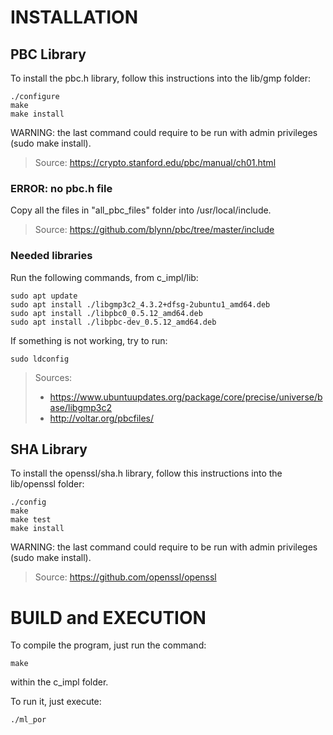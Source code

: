 # INSTALLATION

## PBC Library
To install the pbc.h library, follow this instructions into the lib/gmp folder:

```
./configure
make
make install
```

WARNING: the last command could require to be run with admin privileges (sudo make install).
> Source: https://crypto.stanford.edu/pbc/manual/ch01.html


### ERROR: no pbc.h file

Copy all the files in "all_pbc_files" folder into /usr/local/include.

> Source: https://github.com/blynn/pbc/tree/master/include

### Needed libraries
Run the following commands, from c_impl/lib:
```
sudo apt update
sudo apt install ./libgmp3c2_4.3.2+dfsg-2ubuntu1_amd64.deb
sudo apt install ./libpbc0_0.5.12_amd64.deb
sudo apt install ./libpbc-dev_0.5.12_amd64.deb
```
If something is not working, try to run:
```
sudo ldconfig
```
> Sources:
> - https://www.ubuntuupdates.org/package/core/precise/universe/base/libgmp3c2
> - http://voltar.org/pbcfiles/

## SHA Library
To install the openssl/sha.h library, follow this instructions into the lib/openssl folder:

```
./config
make
make test
make install
```

WARNING: the last command could require to be run with admin privileges (sudo make install).
> Source: https://github.com/openssl/openssl

# BUILD and EXECUTION
To compile the program, just run the command:
```
make
```
within the c_impl folder.

To run it, just execute:
```
./ml_por
```
